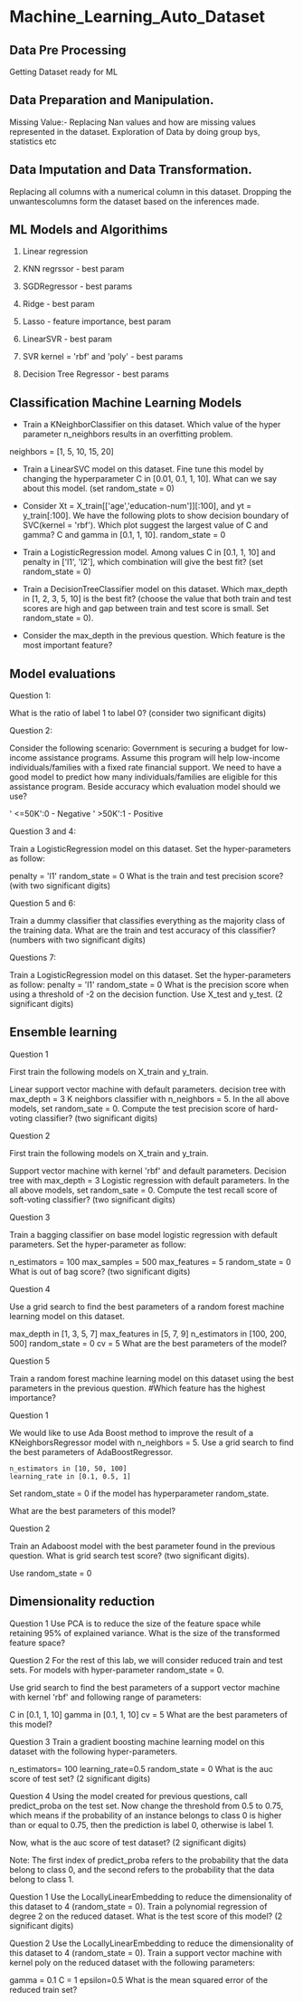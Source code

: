 # Machine_Learning_Auto_Dataset

## Data Pre Processing 

Getting Dataset ready for ML 

## Data Preparation and Manipulation.

Missing Value:- Replacing Nan values and how are missing values represented in the dataset.
Exploration of Data by doing group bys, statistics etc

## Data Imputation and Data Transformation.

Replacing all columns with a numerical column in this dataset.
Dropping the unwantescolumns form the dataset based on the inferences made.


## ML Models and Algorithims

1. Linear regression

2. KNN regrssor - best param

3. SGDRegressor - best params

4. Ridge - best param

5. Lasso - feature importance, best param

6. LinearSVR - best param

7. SVR kernel = 'rbf' and 'poly' - best params

8. Decision Tree Regressor - best params

## Classification Machine Learning Models

- Train a KNeighborClassifier on this dataset. Which value of the hyper parameter n_neighbors results in an overfitting problem.

neighbors = [1, 5, 10, 15, 20]


- Train a LinearSVC model on this dataset. Fine tune this model by changing the hyperparameter C in [0.01, 0.1, 1, 10]. What can we say about this model. (set random_state = 0)


- Consider Xt = X_train[['age','education-num']][:100], and yt = y_train[:100]. We have the following plots to show decision boundary of SVC(kernel = 'rbf'). Which plot suggest the largest value of C and gamma?  C and gamma in [0.1, 1, 10]. random_state = 0


- Train a LogisticRegression model. Among values C in [0.1, 1, 10] and penalty in ['l1', 'l2'], which combination will give the best fit? (set random_state = 0)


- Train a DecisionTreeClassifier model on this dataset. Which max_depth in  [1, 2, 3, 5, 10] is the best fit? (choose the value that both train and test scores are high and gap between train and test score is small. Set random_state = 0).


- Consider the max_depth in the previous question. Which feature is the most important feature?



## Model evaluations

Question 1:

What is the ratio of label 1 to label 0? (consider two significant digits)

Question 2:

Consider the following scenario: Government is securing a budget for low-income assistance programs. Assume this program will help low-income individuals/families with a fixed rate financial support. We need to have a good model to predict how many individuals/families are eligible for this assistance program. Beside accuracy which evaluation model should we use?

' <=50K':0 - Negative
' >50K':1  - Positive

Question 3 and 4:

Train a LogisticRegression model on this dataset. Set the hyper-parameters as follow:

penalty = 'l1'
random_state = 0
What is the train and test precision score? (with two significant digits)

Question 5 and 6:

Train a dummy classifier that classifies everything as the majority class of the training data. What are the train and test accuracy of this classifier? (numbers with two significant digits)

Questions 7:

Train a LogisticRegression model on this dataset. Set the hyper-parameters as follow:
penalty = 'l1'
random_state = 0
What is the precision score when using a threshold of -2 on the decision function. Use X_test and y_test. (2 significant digits)



## Ensemble learning

Question 1

First train the following models on X_train and y_train.

Linear support vector machine with default parameters.
decision tree with max_depth = 3
K neighbors classifier with n_neighbors = 5.
In the all above models, set random_sate = 0. Compute the test precision score of hard-voting classifier? (two significant digits)

Question 2

First train the following models on X_train and y_train.

Support vector machine with kernel 'rbf' and default parameters.
Decision tree with max_depth = 3
Logistic regression with default parameters.
In the all above models, set random_sate = 0. Compute the test recall score of soft-voting classifier? (two significant digits)

Question 3

Train a bagging classifier on base model logistic regression with default parameters. Set the hyper-parameter as follow:

n_estimators = 100
max_samples = 500
max_features = 5
random_state = 0
What is out of bag score? (two significant digits)

Question 4

Use a grid search to find the best parameters of a random forest machine learning model on this dataset.

max_depth in [1, 3, 5, 7]
max_features in [5, 7, 9]
n_estimators in [100, 200, 500]
random_state = 0
cv = 5
What are the best parameters of the model?

Question 5 

Train a random forest machine learning model on this dataset using the best parameters in the previous question.
#Which feature has the highest importance?

Question 1

We would like to use Ada Boost method to improve the result of a KNeighborsRegressor model with n_neighbors = 5. Use a grid search to find the best parameters of AdaBoostRegressor.

    n_estimators in [10, 50, 100]
    learning_rate in [0.1, 0.5, 1]
Set random_state = 0 if the model has hyperparameter random_state.

What are the best parameters of this model?

Question 2

Train an Adaboost model with the best parameter found in the previous question. What is grid search test score? (two significant digits).

Use random_state = 0

## Dimensionality reduction
Question 1
Use PCA is to reduce the size of the feature space while retaining 95% of explained variance. What is the size of the transformed feature space?

Question 2
For the rest of this lab, we will consider reduced train and test sets. For models with hyper-parameter random_state = 0.

Use grid search to find the best parameters of a support vector machine with kernel 'rbf' and following range of parameters:

C in [0.1, 1, 10]
gamma in [0.1, 1, 10]
cv = 5
What are the best parameters of this model?

Question 3
Train a gradient boosting machine learning model on this dataset with the following hyper-parameters.

n_estimators= 100
learning_rate=0.5
random_state = 0
What is the auc score of test set? (2 significant digits)

Question 4
Using the model created for previous questions, call predict_proba on the test set. Now change the threshold from 0.5 to 0.75, which means if the probability of an instance belongs to class 0 is higher than or equal to 0.75, then the prediction is label 0, otherwise is label 1.

Now, what is the auc score of test dataset? (2 significant digits)

Note: The first index of predict_proba refers to the probability that the data belong to class 0, and the second refers to the probability that the data belong to class 1.

Question 1
Use the LocallyLinearEmbedding to reduce the dimensionality of this dataset to 4 (random_state = 0). Train a polynomial regression of degree 2 on the reduced dataset. What is the test score of this model? (2 significant digits)

Question 2
Use the LocallyLinearEmbedding to reduce the dimensionality of this dataset to 4 (random_state = 0). Train a support vector machine with kernel poly on the reduced dataset with the following parameters:

gamma = 0.1 
C = 1
epsilon=0.5
What is the mean squared error of the reduced train set?


